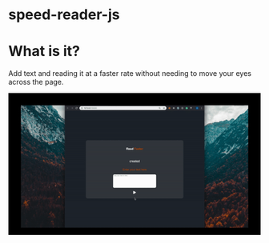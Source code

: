 # speed-reader-js

# What is it?
Add text and reading it at a faster rate without needing to move your eyes across the page. 

![](speedReader.gif)